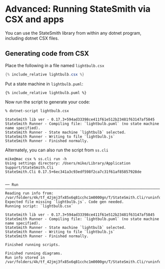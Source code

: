 # Advanced: Running StateSmith via CSX and apps

You can use the StateSmith library from within any dotnet program, including dotnet CSX files.

## Generating code from CSX

Place the following in a file named `lightbulb.csx`
```c#
{% include_relative lightbulb.csx %}
```

Put a state machine in `lightbulb.puml`:
```
{% include_relative lightbulb.puml %}
```

Now run the script to generate your code:
```
% dotnet-script lightbulb.csx

StateSmith lib ver - 0.17.3+594ad33398ce411f61e512b23481f63147af5845
StateSmith Runner - Compiling file: `lightbulb.puml` (no state machine name specified).
StateSmith Runner - State machine `lightbulb` selected.
StateSmith Runner - Writing to file `lightbulb.js`
StateSmith Runner - Finished normally.
```

Alternately, you can also run the script from `ss.cli`
```
mike@mac csx % ss.cli run -h
Using settings directory: /Users/mike/Library/Application Support/StateSmith.Cli
StateSmith.Cli 0.17.5+6ec341a3c93edf598f2ca7c31f61af85857928de


── Run ─────────────────────────────────────────────────────────────────────────────────────────────────────────────────────────────────────────────────────────────────
Reading run info from: /var/folders/4k/tf_42jmj3fx85x6q81cchc1m0000gn/T/StateSmith.Cli/runinfo.2aa3a7dba341731215ffaf1695ad386d.json
Expected file missing `lightbulb.js`. Code gen needed.
Running script: `lightbulb.csx`

StateSmith lib ver - 0.17.3+594ad33398ce411f61e512b23481f63147af5845
StateSmith Runner - Compiling file: `lightbulb.puml` (no state machine name specified).
StateSmith Runner - State machine `lightbulb` selected.
StateSmith Runner - Writing to file `lightbulb.js`
StateSmith Runner - Finished normally.

Finished running scripts.

Finished running diagrams.
Run info stored in /var/folders/4k/tf_42jmj3fx85x6q81cchc1m0000gn/T/StateSmith.Cli/runinfo.2aa3a7dba341731215ffaf1695ad386d.json

```
